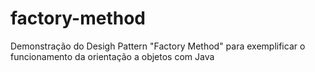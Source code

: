 # factory-method
Demonstração do Desigh Pattern "Factory Method" para exemplificar o funcionamento da orientação a objetos com Java
